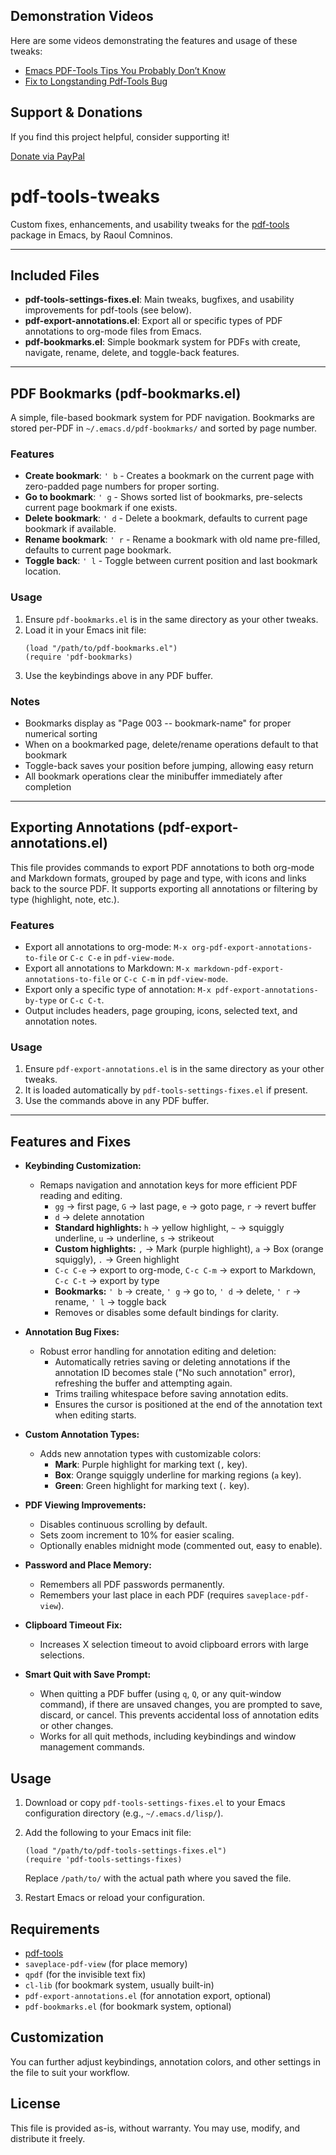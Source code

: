 ## Demonstration Videos

Here are some videos demonstrating the features and usage of these tweaks:

- [Emacs PDF-Tools Tips You Probably Don’t Know](https://youtu.be/rTtLu4QAT2I)
- [Fix to Longstanding Pdf-Tools Bug](https://youtu.be/e8n31aylkNY)

## Support & Donations

If you find this project helpful, consider supporting it!

[Donate via PayPal](https://www.paypal.com/paypalme/revrari)

# pdf-tools-tweaks

Custom fixes, enhancements, and usability tweaks for the [pdf-tools](https://github.com/politza/pdf-tools) package in Emacs, by Raoul Comninos.

---

## Included Files

- **pdf-tools-settings-fixes.el**: Main tweaks, bugfixes, and usability improvements for pdf-tools (see below).
- **pdf-export-annotations.el**: Export all or specific types of PDF annotations to org-mode files from Emacs.
- **pdf-bookmarks.el**: Simple bookmark system for PDFs with create, navigate, rename, delete, and toggle-back features.

---

## PDF Bookmarks (pdf-bookmarks.el)

A simple, file-based bookmark system for PDF navigation. Bookmarks are stored per-PDF in `~/.emacs.d/pdf-bookmarks/` and sorted by page number.

### Features
- **Create bookmark**: `' b` - Creates a bookmark on the current page with zero-padded page numbers for proper sorting.
- **Go to bookmark**: `' g` - Shows sorted list of bookmarks, pre-selects current page bookmark if one exists.
- **Delete bookmark**: `' d` - Delete a bookmark, defaults to current page bookmark if available.
- **Rename bookmark**: `' r` - Rename a bookmark with old name pre-filled, defaults to current page bookmark.
- **Toggle back**: `' l` - Toggle between current position and last bookmark location.

### Usage
1. Ensure `pdf-bookmarks.el` is in the same directory as your other tweaks.
2. Load it in your Emacs init file:
   ```elisp
   (load "/path/to/pdf-bookmarks.el")
   (require 'pdf-bookmarks)
   ```
3. Use the keybindings above in any PDF buffer.

### Notes
- Bookmarks display as "Page 003 -- bookmark-name" for proper numerical sorting
- When on a bookmarked page, delete/rename operations default to that bookmark
- Toggle-back saves your position before jumping, allowing easy return
- All bookmark operations clear the minibuffer immediately after completion

---
## Exporting Annotations (pdf-export-annotations.el)

This file provides commands to export PDF annotations to both org-mode and Markdown formats, grouped by page and type, with icons and links back to the source PDF. It supports exporting all annotations or filtering by type (highlight, note, etc.).

### Features
- Export all annotations to org-mode: `M-x org-pdf-export-annotations-to-file` or `C-c C-e` in `pdf-view-mode`.
- Export all annotations to Markdown: `M-x markdown-pdf-export-annotations-to-file` or `C-c C-m` in `pdf-view-mode`.
- Export only a specific type of annotation: `M-x pdf-export-annotations-by-type` or `C-c C-t`.
- Output includes headers, page grouping, icons, selected text, and annotation notes.

### Usage
1. Ensure `pdf-export-annotations.el` is in the same directory as your other tweaks.
2. It is loaded automatically by `pdf-tools-settings-fixes.el` if present.
3. Use the commands above in any PDF buffer.

---

## Features and Fixes

- **Keybinding Customization:**
   - Remaps navigation and annotation keys for more efficient PDF reading and editing.
      - `gg` → first page, `G` → last page, `e` → goto page, `r` → revert buffer
      - `d` → delete annotation
      - **Standard highlights:** `h` → yellow highlight, `~` → squiggly underline, `u` → underline, `s` → strikeout
      - **Custom highlights:** `,` → Mark (purple highlight), `a` → Box (orange squiggly), `.` → Green highlight
      - `C-c C-e` → export to org-mode, `C-c C-m` → export to Markdown, `C-c C-t` → export by type
      - **Bookmarks:** `' b` → create, `' g` → go to, `' d` → delete, `' r` → rename, `' l` → toggle back
      - Removes or disables some default bindings for clarity.

- **Annotation Bug Fixes:**
   - Robust error handling for annotation editing and deletion:
      - Automatically retries saving or deleting annotations if the annotation ID becomes stale ("No such annotation" error), refreshing the buffer and attempting again.
      - Trims trailing whitespace before saving annotation edits.
      - Ensures the cursor is positioned at the end of the annotation text when editing starts.

- **Custom Annotation Types:**
   - Adds new annotation types with customizable colors:
      - **Mark**: Purple highlight for marking text (`,` key).
      - **Box**: Orange squiggly underline for marking regions (`a` key).
      - **Green**: Green highlight for marking text (`.` key).

- **PDF Viewing Improvements:**
   - Disables continuous scrolling by default.
   - Sets zoom increment to 10% for easier scaling.
   - Optionally enables midnight mode (commented out, easy to enable).

- **Password and Place Memory:**
   - Remembers all PDF passwords permanently.
   - Remembers your last place in each PDF (requires `saveplace-pdf-view`).

- **Clipboard Timeout Fix:**
   - Increases X selection timeout to avoid clipboard errors with large selections.

- **Smart Quit with Save Prompt:**
   - When quitting a PDF buffer (using `q`, `Q`, or any quit-window command), if there are unsaved changes, you are prompted to save, discard, or cancel. This prevents accidental loss of annotation edits or other changes.
   - Works for all quit methods, including keybindings and window management commands.

## Usage
1. Download or copy `pdf-tools-settings-fixes.el` to your Emacs configuration directory (e.g., `~/.emacs.d/lisp/`).
2. Add the following to your Emacs init file:
   
    ```elisp
    (load "/path/to/pdf-tools-settings-fixes.el")
    (require 'pdf-tools-settings-fixes)
    ```
    Replace `/path/to/` with the actual path where you saved the file.

3. Restart Emacs or reload your configuration.

## Requirements
- [pdf-tools](https://github.com/politza/pdf-tools)
- `saveplace-pdf-view` (for place memory)
- `qpdf` (for the invisible text fix)
- `cl-lib` (for bookmark system, usually built-in)
- `pdf-export-annotations.el` (for annotation export, optional)
- `pdf-bookmarks.el` (for bookmark system, optional)

## Customization
You can further adjust keybindings, annotation colors, and other settings in the file to suit your workflow.

## License
This file is provided as-is, without warranty. You may use, modify, and distribute it freely.

